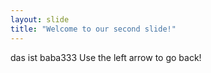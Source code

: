 ```yaml
---
layout: slide
title: "Welcome to our second slide!"
---
```

das ist baba333
Use the left arrow to go back!